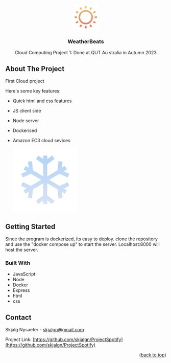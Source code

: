 <a name="readme-top"></a>

<!-- PROJECT LOGO -->
<br />
<div align="center">
  <a>
    <img src="public/images/Sunny.svg" alt="Logo" height="80">
  </a>

  <h3 align="center">WeatherBeats</h3>

  <p align="center">
    Cloud Computing Project 1: Done at QUT Au
    stralia in Autumn 2023
  </p>
</div>


<!-- ABOUT THE PROJECT -->
## About The Project

First Cloud project

Here's some key features:
* Quick html and css features
* JS client side
* Node server
* Dockerised
* Amazon EC3 cloud sevices



  <a>
    <img src="public/images/Snowy.svg" alt="frontpage">
  </a>

<!-- GETTING STARTED -->
## Getting Started

Since the program is dockerized, its easy to deploy. clone the repository and use the "docker compose up" to start the server. Localhost:8000 will host the server. 

### Built With

* JavaScript
* Node
* Docker
* Express
* html
* css

<!-- CONTACT -->
## Contact

Skjalg Nysaeter - skjalgn@gmail.com

Project Link: [https://github.com/skjalgn/ProjectSpotify](https://github.com/skjalgn/ProjectSpotify)

<p align="right">(<a href="#readme-top">back to top</a>)</p>
